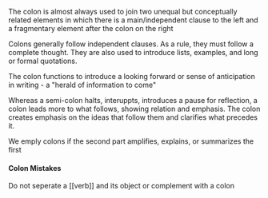 The colon is almost always used to join two unequal but conceptually related elements in which there is a main/independent clause to the left and a fragmentary element after the colon on the right

Colons generally follow independent clauses. As a rule, they must follow a complete thought. They are also used to introduce lists, examples, and long or formal quotations.

The colon functions to introduce a looking forward or sense of anticipation in writing - a "herald of information to come"

Whereas a semi-colon halts, interuppts, introduces a pause for reflection, a colon leads more to what follows, showing relation and emphasis. The colon creates emphasis on the ideas that follow them and clarifies what precedes it.

We emply colons if the second part amplifies, explains, or summarizes the first

#### Colon Mistakes
Do not seperate a [[verb]] and its object or complement with a colon